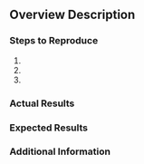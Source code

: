 ## Overview Description
### Steps to Reproduce
1.
2.
3.

### Actual Results

### Expected Results

### Additional Information
